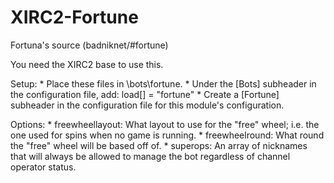 XIRC2-Fortune
=============

Fortuna's source (badniknet/#fortune)

You need the XIRC2 base to use this.

Setup:
	* Place these files in \bots\fortune\.
	* Under the [Bots] subheader in the configuration file, add:
		load[] = "fortune"
	* Create a [Fortune] subheader in the configuration file for this module's configuration.

Options:
	* freewheellayout: What layout to use for the "free" wheel; i.e. the one used for spins when no game is running. 
	* freewheelround: What round the "free" wheel will be based off of.
	* superops: An array of nicknames that will always be allowed to manage the bot regardless of channel operator status.
